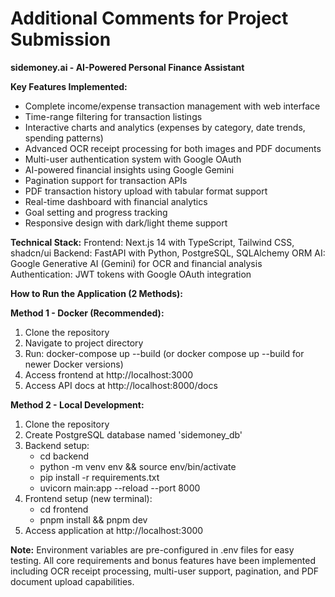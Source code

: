# Additional Comments for Project Submission

**sidemoney.ai - AI-Powered Personal Finance Assistant**

**Key Features Implemented:**
- Complete income/expense transaction management with web interface
- Time-range filtering for transaction listings
- Interactive charts and analytics (expenses by category, date trends, spending patterns)
- Advanced OCR receipt processing for both images and PDF documents
- Multi-user authentication system with Google OAuth
- AI-powered financial insights using Google Gemini
- Pagination support for transaction APIs
- PDF transaction history upload with tabular format support
- Real-time dashboard with financial analytics
- Goal setting and progress tracking
- Responsive design with dark/light theme support

**Technical Stack:**
Frontend: Next.js 14 with TypeScript, Tailwind CSS, shadcn/ui
Backend: FastAPI with Python, PostgreSQL, SQLAlchemy ORM
AI: Google Generative AI (Gemini) for OCR and financial analysis
Authentication: JWT tokens with Google OAuth integration

**How to Run the Application (2 Methods):**

**Method 1 - Docker (Recommended):**
1. Clone the repository
2. Navigate to project directory
3. Run: docker-compose up --build (or docker compose up --build for newer Docker versions)
4. Access frontend at http://localhost:3000
5. Access API docs at http://localhost:8000/docs

**Method 2 - Local Development:**
1. Clone the repository
2. Create PostgreSQL database named 'sidemoney_db'
3. Backend setup:
   - cd backend
   - python -m venv env && source env/bin/activate
   - pip install -r requirements.txt
   - uvicorn main:app --reload --port 8000
4. Frontend setup (new terminal):
   - cd frontend
   - pnpm install && pnpm dev
5. Access application at http://localhost:3000

**Note:** Environment variables are pre-configured in .env files for easy testing. All core requirements and bonus features have been implemented including OCR receipt processing, multi-user support, pagination, and PDF document upload capabilities.
